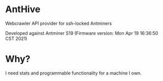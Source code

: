# AntHive
Webcrawler API provider for ssh-locked Antminers


Developed against Antminer S19 (Firmware version: Mon Apr 19 16:36:50 CST 2021)


# Why?
I need stats and programmable functionality for a machine I own. 